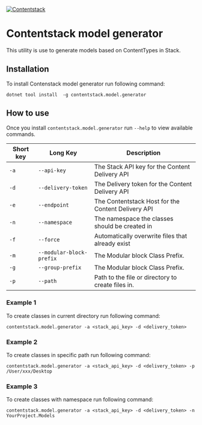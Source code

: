 [![Contentstack](https://www.contentstack.com/docs/static/images/contentstack.png)](https://www.contentstack.com/)

# Contentstack model generator
This utility is use to generate models based on ContentTypes in Stack.

## Installation
To install Contenstack model generator run following command:
```
dotnet tool install  -g contentstack.model.generator
```

## How to use
Once you install ```contentstack.model.generator```  run ```--help``` to view available commands.

| Short key | Long Key | Description |
| -- | -- | -- |
| `-a` | `--api-key` | The Stack API key for the Content Delivery API |
| `-d` | `--delivery-token` | The Delivery token for the Content Delivery API |
| `-e` | `--endpoint` | The Contentstack Host for the Content Delivery API |
| `-n` | `--namespace` | The namespace the classes should be created in |
| `-f` | `--force` | Automatically overwrite files that already exist |
| `-m` | `--modular-block-prefix` | The Modular block Class Prefix. |
| `-g` | `--group-prefix` | The Modular block Class Prefix. |
| `-p` | `--path` | Path to the file or directory to create files in. |

### Example 1
To create classes in current directory run following command:
```
contentstack.model.generator -a <stack_api_key> -d <delivery_token>
```

### Example 2
To create classes in specific path run following command:
```
contentstack.model.generator -a <stack_api_key> -d <delivery_token> -p /User/xxx/Desktop
```

### Example 3
To create classes with namespace run following command:
```
contentstack.model.generator -a <stack_api_key> -d <delivery_token> -n YourProject.Models
```





##
